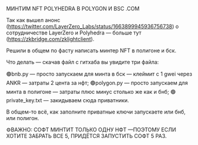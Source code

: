МИНТИМ NFT POLYHEDRA В POLYGON И BSC .COM

Так как вышел анонс (https://twitter.com/LayerZero_Labs/status/1663899945936756738) о сотрудничестве LayerZero и Polyhedra — больше тут (https://zkbridge.com/zklightclient).

Решили в общем по фасту написать минтер NFT в полигоне и бск. 

Что делать — скачав файл с гитхаба вы увидите три файла:

🟢bnb.py — просто запускаем для минта в бск — клеймит с 1 gwei через ANKR — затраты 2 цента за нфт;
🟢polygon.py — просто запускаем для минта в полигоне — затраты плюс минус столько же как и бнб;
🟢private_key.txt — закидываем сюда приватники.

В общем-то всё, как заполните приватные ключи запускаете или бнб, или полигон.

⚙️ВАЖНО: СОФТ МИНТИТ ТОЛЬКО ОДНУ НФТ —ПОЭТОМУ ЕСЛИ ХОТИТЕ ЗАБРАТЬ ВСЕ 5, ПРИДЁТСЯ ЗАПУСТИТЬ СОФТ 5 РАЗ.
